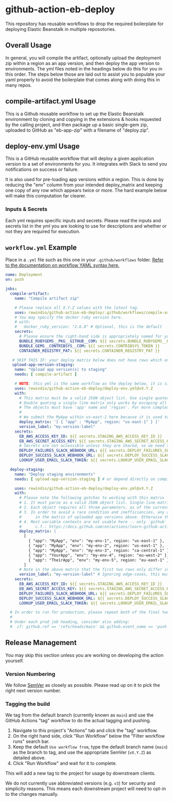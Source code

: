 # github-action-eb-deploy

This repository has reusable workflows to drop the required boilerplate for deploying Elastic Beanstalk in multiple reposotories.

## Overall Usage

In general, you will compile the artifact, optionally upload the deployment zip within a region as an app version, and then deploy the app version to environments. The yml files noted in the headings below do this for you in this order. The steps below those are laid out to assist you to populate your yaml properly to avoid the boilerplate that comes along with doing this in many repos.

## compile-artifact.yml Usage

This is a Github reusable workflow to set up the Elastic Beanstalk environment by cloning and copying in the extensions & hooks requested by the calling project, and then package up a basic single-gem zip, uploaded to GitHub as "eb-app-zip" with a filename of "deploy.zip".

## deploy-env.yml Usage

This is a GitHub reusable workflow that will deploy a given application version to a set of environments for you. It integrates with Slack to send you notifications on success or failure.

It is also used for pre-loading app versions within a region. This is done by reducing the "env" column from your intended deploy_matrix and keeping one copy of any row which appears twice or more. The hard example below will make this computation far clearer.

### Inputs & Secrets

Each yml requires specific inputs and secrets. Please read the inputs and secrets list in the yml you are looking to use for descriptions and whether or not they are required for execution.

## `workflow.yml` Example

Place in a `.yml` file such as this one in your `.github/workflows` folder. [Refer to the documentation on workflow YAML syntax here.](https://help.github.com/en/articles/workflow-syntax-for-github-actions)

```yaml
name: Deployment
on: push

jobs:
  compile-artifact:
    name: "Compile artifact zip"

    # Please replace all X.Y.Z values with the latest tag.
    uses: rewindio/github-action-eb-deploy/.github/workflows/compile-artifact.yml@vX.Y.Z
    # You may specify the docker ruby version here.
    # with:
    #   docker_ruby_version: "2.6.8" # Optional, this is the default
    secrets:
      # Please ensure the right-hand side is appropriately named for your repo &/ env.
      BUNDLE_RUBYGEMS__PKG__GITHUB__COM: ${{ secrets.BUNDLE_RUBYGEMS__PKG__GITHUB__COM }}
      BUNDLE_GEMS__CONTRIBSYS__COM: ${{ secrets.CONTRIBSYS_TOKEN }}
      CONTAINER_REGISTRY_PAT: ${{ secrets.CONTAINER_REGISTRY_PAT }}

   # SKIP THIS IF: your deploy matrix below does not have rows which only differ in the "env" column.
   upload-app-version-staging:
    name: "Upload app version(s) to staging"
    needs: [ compile-artifact ]

    # NOTE: this yml is the same workflow as the deploy below, it is simply the "deploy_matrix" usage that changes.
    uses: rewindio/github-action-eb-deploy/deploy-env.yml@vX.Y.Z
    with:
      # This matrix must be a valid JSON object list. Use single quotes around a single line matrix.
      # Double quoting a single line matrix only works by escaping all inner quotes with a backslash (\).
      # The objects must have 'app' name and 'region'. For more complex matrices, see the comments below.
      #
      # We submit the MyApp within us-east-1 here because it is used twice (or more) below in the final deploy_matrix.
      deploy_matrix: '[ { "app" : "MyApp", region: "us-east-1" } ]'
      version_label: "my-version-label"
    secrets:
      EB_AWS_ACCESS_KEY_ID: ${{ secrets.STAGING_AWS_ACCESS_KEY_ID }}
      EB_AWS_SECRET_ACCESS_KEY: ${{ secrets.STAGING_AWS_SECRET_ACCESS_KEY }}
      # Secrets are not accessible unless they are shared, so we need these three even though they are redundant.
      DEPLOY_FAILURES_SLACK_WEBHOOK_URL: ${{ secrets.DEPLOY_FAILURES_SLACK_WEBHOOK_URL }}
      DEPLOY_SUCCESS_SLACK_WEBHOOK_URL: ${{ secrets.DEPLOY_SUCCESS_SLACK_WEBHOOK_URL }}
      LOOKUP_USER_EMAIL_SLACK_TOKEN: ${{ secrets.LOOKUP_USER_EMAIL_SLACK_TOKEN }}

  deploy-staging:
    name: "Deploy staging environments"
    needs: [ upload-app-version-staging ] # or depend directly on compile-artifact, if skipping this

    uses: rewindio/github-action-eb-deploy/deploy-env.yml@vX.Y.Z
    with:
      # Please note the following gotchas to working with this matrix
      # 1. It must parse as a valid JSON object list. Single-line matrices can use single-quotes (see above).
      # 2. Each object requires all three parameters, as of the current version.
      # 3. In order to avoid a race condition and inefficiencies, any app name that appears twice must exist
      #      in the matrix of uploaded app versions above. Otherwise the second upload will crash the workflow.
      # 4. Most variable contexts are not usable here -- only `github` and `needs` variables can be resolved.
      #      c.f.: https://docs.github.com/en/actions/learn-github-actions/contexts#context-availability
      deploy_matrix: |
        [
          { "app": "MyApp", "env": "my-env-1", region: "us-east-1" },
          { "app": "MyApp", "env": "my-env-2", region: "us-east-1" },
          { "app": "MyApp", "env": "my-env-3", region: "ca-central-1" },
          { "app": "YourApp", "env": "my-env-4", region: "eu-west-2" },
          { "app": "TheirApp", "env": "my-env-5", region: "eu-east-1" },
        ]
      # Note in the above matrix that the first two rows only differ in the "env" column. This is why we need the step above.
      version_label: "my-version-label" # Ignoring edge-cases, this must match the above
    secrets:
      EB_AWS_ACCESS_KEY_ID: ${{ secrets.STAGING_AWS_ACCESS_KEY_ID }}
      EB_AWS_SECRET_ACCESS_KEY: ${{ secrets.STAGING_AWS_SECRET_ACCESS_KEY }}
      DEPLOY_FAILURES_SLACK_WEBHOOK_URL: ${{ secrets.DEPLOY_FAILURES_SLACK_WEBHOOK_URL }}
      DEPLOY_SUCCESS_SLACK_WEBHOOK_URL: ${{ secrets.DEPLOY_SUCCESS_SLACK_WEBHOOK_URL }}
      LOOKUP_USER_EMAIL_SLACK_TOKEN: ${{ secrets.LOOKUP_USER_EMAIL_SLACK_TOKEN }}

  # In order to run for production, please repeat both of the final two job blocks above (upload & deploy).
  #
  # Under each prod job heading, consider also adding:
  #  if: github.ref == 'refs/heads/main' && github.event_name == 'push' # Only run on pushes to main

```

## Release Management

You may skip this section unless you are working on developing the action yourself.

### Version Numbering

We follow [SemVer](https://semver.org/) as closely as possible. Please read up on it to pick the right next version number.

### Tagging the build

We tag from the default branch (currently known as `main`) and use the GitHub Actions "tag" workflow to do the actual tagging and pushing.

1. Navigate to this project's "Actions" tab and click the "tag" workflow.
2. On the right hand side, click "Run Workflow" below the "Filter workflow runs" search bar.
3. Keep the default `Use workflow from`, type the default branch name (`main`) as the branch to tag, and use the appropriate SemVer (`vX.Y.Z`) as detailed above.
4. Click "Run Workflow" and wait for it to complete.

This will add a new tag to the project for usage by downstream clients.

We do not currently use abbreviated versions (e.g. `v3`) for security and simplicity reasons. This means each downstream project will need to opt-in to the changes manually.
